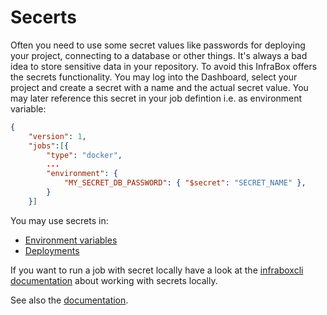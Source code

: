 Secerts
=======

Often you need to use some secret values like passwords for deploying your project, connecting to a database or other things. It's always a bad idea to store sensitive data in your repository. To avoid this InfraBox offers the secrets functionality. You may log into the Dashboard, select your project and create a secret with a name and the actual secret value. You may later reference this secret in your job defintion i.e. as environment variable:

```json
{
    "version": 1,
    "jobs":[{
        "type": "docker",
        ...
        "environment": {
            "MY_SECRET_DB_PASSWORD": { "$secret": "SECRET_NAME" },
        }
    }]
```

You may use secrets in:

- [Environment variables](/environment_variables)
- [Deployments](/deployments)

If you want to run a job with secret locally have a look at the [infraboxcli documentation]() about working with secrets locally.

See also the [documentation](https://infrabox.ninja/docs/).
